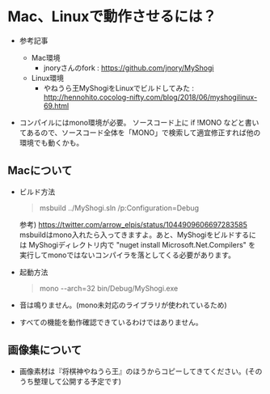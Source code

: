 ﻿# Mac、Linuxで動作させるには？

- 参考記事
  - Mac環境
    - jnoryさんのfork : https://github.com/jnory/MyShogi
  - Linux環境
    - やねうら王MyShogiをLinuxでビルドしてみた : http://hennohito.cocolog-nifty.com/blog/2018/06/myshogilinux-69.html

- コンパイルにはmono環境が必要。
  ソースコード上に if !MONO などと書いてあるので、ソースコード全体を「MONO」で検索して適宜修正すれば他の環境でも動くかも。


## Macについて

- ビルド方法
  > msbuild ../MyShogi.sln /p:Configuration=Debug

  参考)
    https://twitter.com/arrow_elpis/status/1044909606697283585
     msbuildはmono入れたら入ってきますよ。あと、MyShogiをビルドするには MyShogiディレクトリ内で
    "nuget install Microsoft.Net.Compilers" を実行してmonoではないコンパイラを落としてくる必要があります。


- 起動方法
  > mono --arch=32 bin/Debug/MyShogi.exe

- 音は鳴りません。(mono未対応のライブラリが使われているため)
- すべての機能を動作確認できているわけではありません。

## 画像集について

- 画像素材は『将棋神やねうら王』のほうからコピーしてきてください。(そのうち整理して公開する予定です)
